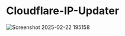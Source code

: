 # Cloudflare-IP-Updater

![Screenshot 2025-02-22 195158](https://github.com/user-attachments/assets/3d7dfba5-b73d-4705-924c-df31cbdab26b)
